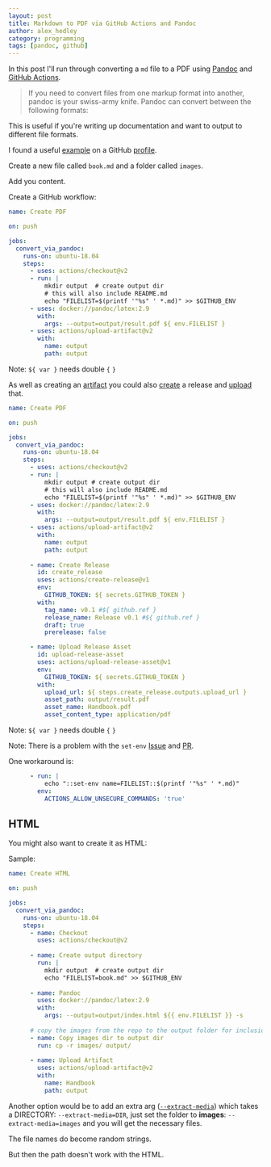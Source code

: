 ```yaml
---
layout: post
title: Markdown to PDF via GitHub Actions and Pandoc
author: alex_hedley
category: programming
tags: [pandoc, github]
---
```


In this post I'll run through converting a `md` file to a PDF using [Pandoc](https://pandoc.org) and [GitHub Actions](https://github.com/actions/).

> If you need to convert files from one markup format into another, pandoc is your swiss-army knife. Pandoc can convert between the following formats:

This is useful if you're writing up documentation and want to output to different file formats.

I found a useful [example](https://github.com/pandoc/pandoc-action-example) on a GitHub [profile](https://github.com/pandoc).

Create a new file called `book.md` and a folder called `images`.

Add you content.

Create a GitHub workflow:

```yml
name: Create PDF

on: push

jobs:
  convert_via_pandoc:
    runs-on: ubuntu-18.04
    steps:
      - uses: actions/checkout@v2
      - run: |
          mkdir output  # create output dir
          # this will also include README.md
          echo "FILELIST=$(printf '"%s" ' *.md)" >> $GITHUB_ENV
      - uses: docker://pandoc/latex:2.9
        with:
          args: --output=output/result.pdf ${ env.FILELIST }
      - uses: actions/upload-artifact@v2
        with:
          name: output
          path: output
```

Note: `${ var }` needs double `{` `}`

As well as creating an [artifact](https://github.com/actions/upload-artifact) you could also [create](https://github.com/actions/create-release) a release and [upload](https://github.com/actions/upload-release-asset) that.

```yml
name: Create PDF

on: push

jobs:
  convert_via_pandoc:
    runs-on: ubuntu-18.04
    steps:
      - uses: actions/checkout@v2
      - run: |
          mkdir output # create output dir
          # this will also include README.md
          echo "FILELIST=$(printf '"%s" ' *.md)" >> $GITHUB_ENV
      - uses: docker://pandoc/latex:2.9
        with:
          args: --output=output/result.pdf ${ env.FILELIST }
      - uses: actions/upload-artifact@v2
        with:
          name: output
          path: output
      
      - name: Create Release
        id: create_release
        uses: actions/create-release@v1
        env:
          GITHUB_TOKEN: ${ secrets.GITHUB_TOKEN }
        with:
          tag_name: v0.1 #${ github.ref }
          release_name: Release v0.1 #${ github.ref }
          draft: true
          prerelease: false

      - name: Upload Release Asset
        id: upload-release-asset 
        uses: actions/upload-release-asset@v1
        env:
          GITHUB_TOKEN: ${ secrets.GITHUB_TOKEN }
        with:
          upload_url: ${ steps.create_release.outputs.upload_url }
          asset_path: output/result.pdf
          asset_name: Handbook.pdf
          asset_content_type: application/pdf
```

Note: `${ var }` needs double `{` `}`

Note: There is a problem with the `set-env` [Issue](https://github.com/pandoc/pandoc-action-example/issues/12) and [PR](https://github.com/pandoc/pandoc-action-example/pull/14).

One workaround is:

```yml
      - run: |
          echo "::set-env name=FILELIST::$(printf '"%s" ' *.md)"
        env:
          ACTIONS_ALLOW_UNSECURE_COMMANDS: 'true'
```

## HTML

You might also want to create it as HTML:

Sample:

```yml
name: Create HTML

on: push

jobs:
  convert_via_pandoc:
    runs-on: ubuntu-18.04
    steps:
      - name: Checkout
        uses: actions/checkout@v2
        
      - name: Create output directory
        run: |
          mkdir output  # create output dir
          echo "FILELIST=book.md" >> $GITHUB_ENV
      
      - name: Pandoc
        uses: docker://pandoc/latex:2.9
        with:
          args: --output=output/index.html ${{ env.FILELIST }} -s
      
      # copy the images from the repo to the output folder for inclusion in the artifact
      - name: Copy images dir to output dir
        run: cp -r images/ output/
      
      - name: Upload Artifact
        uses: actions/upload-artifact@v2
        with:
          name: Handbook
          path: output
```

Another option would be to add an extra arg ([`--extract-media`](https://pandoc.org/MANUAL.html#option--extract-media))  which takes a DIRECTORY: `--extract-media=DIR`, just set the folder to **images**: `--extract-media=images` and you will get the necessary files.

The file names do become random strings.

But then the path doesn't work with the HTML.
